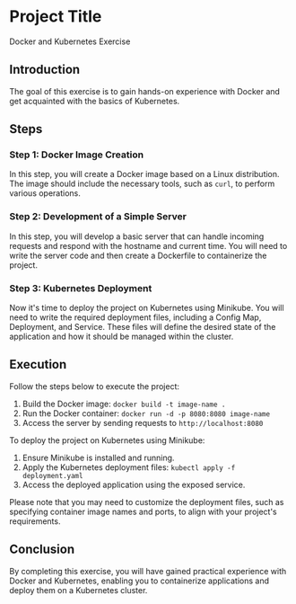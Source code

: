 # Project Title

Docker and Kubernetes Exercise

## Introduction

The goal of this exercise is to gain hands-on experience with Docker and get acquainted with the basics of Kubernetes.

## Steps

### Step 1: Docker Image Creation

In this step, you will create a Docker image based on a Linux distribution. The image should include the necessary tools, such as `curl`, to perform various operations.

### Step 2: Development of a Simple Server

In this step, you will develop a basic server that can handle incoming requests and respond with the hostname and current time. You will need to write the server code and then create a Dockerfile to containerize the project.

### Step 3: Kubernetes Deployment

Now it's time to deploy the project on Kubernetes using Minikube. You will need to write the required deployment files, including a Config Map, Deployment, and Service. These files will define the desired state of the application and how it should be managed within the cluster.

## Execution

Follow the steps below to execute the project:

1. Build the Docker image: `docker build -t image-name .`
2. Run the Docker container: `docker run -d -p 8080:8080 image-name`
3. Access the server by sending requests to `http://localhost:8080`

To deploy the project on Kubernetes using Minikube:

1. Ensure Minikube is installed and running.
2. Apply the Kubernetes deployment files: `kubectl apply -f deployment.yaml`
3. Access the deployed application using the exposed service.

Please note that you may need to customize the deployment files, such as specifying container image names and ports, to align with your project's requirements.

## Conclusion

By completing this exercise, you will have gained practical experience with Docker and Kubernetes, enabling you to containerize applications and deploy them on a Kubernetes cluster.
